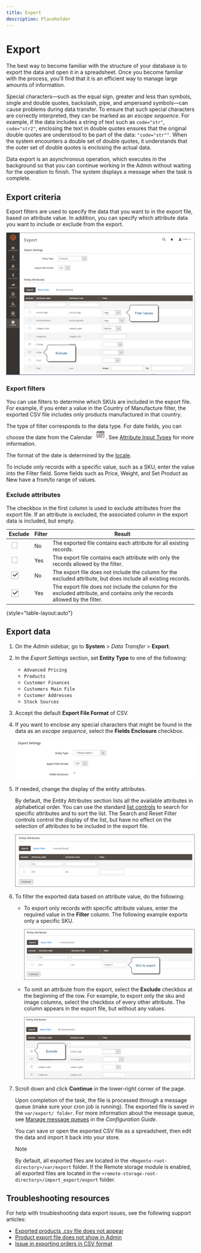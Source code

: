```yaml
---
title: Export
description: Placeholder
---
```

# Export

The best way to become familiar with the structure of your database is to export the data and open it in a spreadsheet. Once you become familiar with the process, you'll find that it is an efficient way to manage large amounts of information.

Special characters—such as the equal sign, greater and less than symbols, single and double quotes, backslash, pipe, and ampersand symbols—can cause problems during data transfer. To ensure that such special characters are correctly interpreted, they can be marked as an _escape sequence_. For example, if the data includes a string of text such as `code="str"`, `code="str2"`, enclosing the text in double quotes ensures that the original double quotes are understood to be part of the data: `"code="str""`. When the system encounters a double set of double quotes, it understands that the outer set of double quotes is enclosing the actual data.

Data export is an asynchronous operation, which executes in the background so that you can continue working in the Admin without waiting for the operation to finish. The system displays a message when the task is complete.

## Export criteria

Export filters are used to specify the data that you want to in the export file, based on attribute value. In addition, you can specify which attribute data you want to include or exclude from the export.

![Data export criteria](./assets/data-export-entity-attributes-exclude.png)<!-- zoom -->

### Export filters

You can use filters to determine which SKUs are included in the export file. For example, if you enter a value in the Country of Manufacture filter, the exported CSV file includes only products manufactured in that country.

The type of filter corresponds to the data type. For date fields, you can choose the date from the Calendar ![Calendar icon](../assets/icon-calendar.png). See [Attribute Input Types](../catalog/attributes-input-types.md) for more information.

The format of the date is determined by the [locale](../getting-started/store-details.md#locale-options).

To include only records with a specific value, such as a SKU, enter the value into the Filter field. Some fields such as Price, Weight, and Set Product as New have a from/to range of values.

### Exclude attributes

The checkbox in the first column is used to exclude attributes from the export file. If an attribute is excluded, the associated column in the export data is included, but empty.

|Exclude|Filter|Result|
|--- |--- |--- |
|![Cleared checkbox](../assets/checkbox-clear.png)|No|The exported file contains each attribute for all existing records.|
|![Cleared checkbox](../assets/checkbox-clear.png)|Yes|The export file contains each attribute with only the records allowed by the filter.|
|![Selected checkbox](../assets/checkbox-selected.png)|No|The export file does not include the column for the excluded attribute, but does include all existing records.|
|![Selected checkbox](../assets/checkbox-selected.png)|Yes|The export file does not include the column for the excluded attribute, and contains only the records allowed by the filter.|

{style="table-layout:auto"}

## Export data

1. On the _Admin_ sidebar, go to **System** > _Data Transfer_ > **Export**.

1. In the _Export Settings_ section, set **Entity Type** to one of the following:

    - `Advanced Pricing`
    - `Products`
    - `Customer Finances`
    - `Customers Main File`
    - `Customer Addresses`
    - `Stock Sources`

1. Accept the default **Export File Format** of CSV.

1. If you want to enclose any special characters that might be found in the data as an _escape sequence_, select the **Fields Enclosure** checkbox.

   ![Data export settings](./assets/data-export-settings.png)<!-- zoom -->

1. If needed, change the display of the entity attributes.

   By default, the Entity Attributes section lists all the available attributes in alphabetical order. You can use the standard [list controls](../getting-started/admin-grid-controls.md) to search for specific attributes and to sort the list. The Search and Reset Filter controls control the display of the list, but have no effect on the selection of attributes to be included in the export file.

   ![Data export filtered entity attributes](./assets/data-export-filter-entity-attributes.png)<!-- zoom -->

1. To filter the exported data based on attribute value, do the following:

    - To export only records with specific attribute values, enter the required value in the **Filter** column. The following example exports only a specific SKU.

      ![Data export - product based on SKU](./assets/data-export-entity-attributes-sku.png)<!-- zoom -->

    - To omit an attribute from the export, select the **Exclude** checkbox at the beginning of the row. For example, to export only the sku and image columns, select the checkbox of every other attribute. The column appears in the export file, but without any values.

      ![Data export - exclude attributes](./assets/data-export-filter-exclude.png)<!-- zoom -->

1. Scroll down and click **Continue** in the lower-right corner of the page.

   Upon completion of the task, the file is processed through a message queue (make sure your cron job is running). The exported file is saved in the `var/export/ folder`. For more information about the message queue, see [Manage message queues](https://experienceleague.adobe.com/docs/commerce-operations/configuration-guide/message-queues/manage-message-queues.html) in the _Configuration Guide_.

   You can save or open the exported CSV file as a spreadsheet, then edit the data and import it back into your store.

   >[!NOTE]
   >
   >By default, all exported files are located in the `<Magento-root-directory>/var/export` folder. If the Remote storage module is enabled, all exported files are located in the `<remote-storage-root-directory>/import_export/export` folder.

## Troubleshooting resources

For help with troubleshooting data export issues, see the following support articles:

- [Exported products .csv file does not appear](https://support.magento.com/hc/en-us/articles/360033513352)
- [Product export file does not show in Admin](https://support.magento.com/hc/en-us/articles/360052071672)
- [Issue in exporting orders in CSV format](https://support.magento.com/hc/en-us/articles/360052166051)

